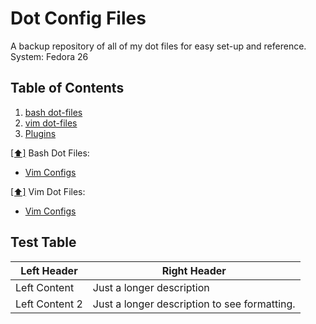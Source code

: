 Dot Config Files
================
A backup repository of all of my dot files for easy set-up and reference.
System: Fedora 26

## <a name='toc'>Table of Contents</a>
  1. [bash dot-files](#bashconfig)
  2. [vim dot-files](#vimconfig)
  3. [Plugins](plugins)

[[⬆]](#toc) <a name='bashconfig'>Bash Dot Files:</a>   
  * [Vim Configs](https://github.com/routingsparks/dot-files/tree/master/vim-configs)

[[⬆]](#toc) <a name='vimconfig'>Vim Dot Files:</a>
  * [Vim Configs](https://github.com/routingsparks/dot-files/blob/master/vim-configs/README.md)

Test Table
----------
| Left Header | Right Header |
| ----------- | ------------ |
| Left Content | Just a longer description |
| Left Content 2 | Just a longer description to see formatting. |
